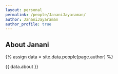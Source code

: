 ```yaml
---
layout: personal
permalink: /people/JananiJayaraman/
author: JananiJayaraman
author_profile: true
---
```

## About Janani
{% assign data = site.data.people[page.author] %}
<div style="text-align: justify">{{ data.about }}</div>
